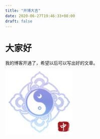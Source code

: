 ```yaml
---
title: "开博大吉"
date: 2020-06-27T19:46:33+08:00
draft: false
---
```


# 大家好

我的博客开通了，希望以后可以写出好的文章。

![图1](../../static/images/1.png)